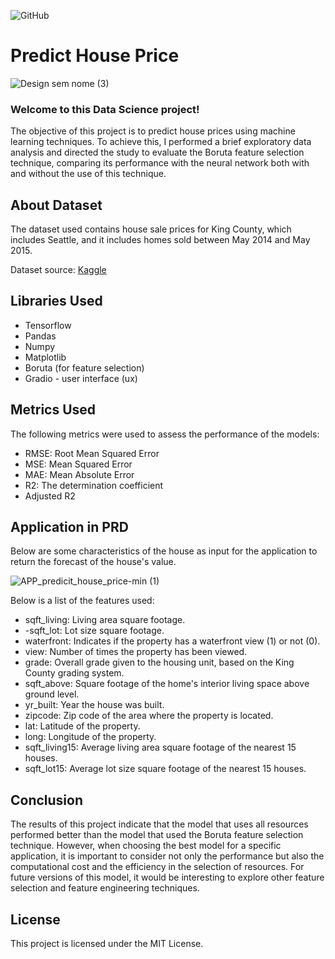 ![GitHub](https://img.shields.io/github/license/JonysArcanjo/Predict-house-price)
# Predict House Price

![Design sem nome (3)](https://user-images.githubusercontent.com/48812740/228647953-7479dbc2-c903-4d6c-ba39-5029fd56248a.png)




### Welcome to this Data Science project!

The objective of this project is to predict house prices using machine learning techniques. To achieve this, I performed a brief exploratory data analysis and directed the study to evaluate the Boruta feature selection technique, comparing its performance with the neural network both with and without the use of this technique.

## About Dataset

The dataset used contains house sale prices for King County, which includes Seattle, and it includes homes sold between May 2014 and May 2015.

Dataset source: [Kaggle](https://www.kaggle.com/harlfoxem/housesalesprediction)

## Libraries Used

- Tensorflow
- Pandas
- Numpy
- Matplotlib
- Boruta (for feature selection)
- Gradio - user interface (ux)

## Metrics Used

The following metrics were used to assess the performance of the models:

- RMSE: Root Mean Squared Error
- MSE: Mean Squared Error
- MAE: Mean Absolute Error
- R2: The determination coefficient
- Adjusted R2

## Application in PRD
Below are some characteristics of the house as input for the application to return the forecast of the house's value.

![APP_predicit_house_price-min (1)](https://user-images.githubusercontent.com/48812740/228641695-e94dc66e-eea1-4aa7-bb3b-d97d57fe0dfa.gif)

Below is a list of the features used:
- sqft_living: Living area square footage.
- -sqft_lot: Lot size square footage.
- waterfront: Indicates if the property has a waterfront view (1) or not (0).
- view: Number of times the property has been viewed.
- grade: Overall grade given to the housing unit, based on the King County grading system.
- sqft_above: Square footage of the home's interior living space above ground level.
- yr_built: Year the house was built.
- zipcode: Zip code of the area where the property is located.
- lat: Latitude of the property.
- long: Longitude of the property.
- sqft_living15: Average living area square footage of the nearest 15 houses.
- sqft_lot15: Average lot size square footage of the nearest 15 houses.

## Conclusion

The results of this project indicate that the model that uses all resources performed better than the model that used the Boruta feature selection technique. However, when choosing the best model for a specific application, it is important to consider not only the performance but also the computational cost and the efficiency in the selection of resources. For future versions of this model, it would be interesting to explore other feature selection and feature engineering techniques.

## License

This project is licensed under the MIT License.

